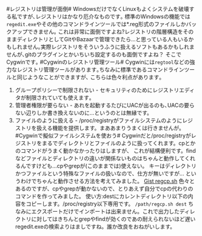 #レジストリは管理が面倒#
WindowsだけでなくLinuxもよくシステムを破壊する私ですが､レジストリはかなり厄介なものです｡
標準のWindowsの機能では`regedit.exe`やその他のコマンドラインツールでは*.reg形式のファイルしかバックアップできません｡
これは非常に面倒ですよね?レジストリの階層構造をそのままディレクトリとしてGitやBazaarで管理できたら...と思っている人もいるかもしれません｡実際レジストリをそういうふうに扱えるソフトもあるかもしれませんが､gitのプラグインとかいちいち設定するのも面倒ですよね？
そこでCygwinです｡
#Cygwinのレジストリ管理ツール#
Cygwinには`regtool`などの強力なレジストリ管理ツールがあります｡ちなみに標準であるコマンドラインツールと同じようなことができますが､
こちらは色々利点があります｡
1. グループポリシーで制限されない - セキュリティのためにレジストリエディタが制限されていても使えます｡
2. 管理者権限が要らない - あれを起動するたびにUACが出るのも､UACの要らない辺りしか書き換えないのに...というのとは無縁です。
3. ファイルのように扱える - /proc/registryがファイルシステムのようにレジストリを扱える機能を提供します。まああまりうまくは行きませんが。
#Cygwinで擬似ファイルシステムを使おう#
Cygwinだと/proc/registryがレジストリをまるでディレクトリとファイルのように扱ってくれます。cpとかのコマンドがうまく動かなかったりはしますが、
これが結構便利です。findなどファイルとディレクトリの違いが関係ないものはちゃんと動作してくれるんですけども...cpやgrepが(このままでは)使えない。
キーはディレクトリかつファイルという特殊なファイルの扱いなので、仕方が無いですが...
というわけでちゃんと動作させる方法を考えてみました。
[Gist regcp.sh](https://gist.github.com/matyapiro31/83676f29785e9f718bd3)
色々とあるのですが、cpやgrepが動かないので、とりあえず自分でcpの代わりのコマンドを作ってみました。
使い方:destにカレントディレクトリ以下の内容をコピーします。/proc/registry以下専用です。
`/path/regcp.sh dest`
ちなみにエクスポートだけでインポートは出来ません。これで出力したディレクトリに対してはきちんとgrepやfindが効くのであの耐えられないほど遅いregedit.exeの検索よりはましですね。誰か改良をおねがいします。
